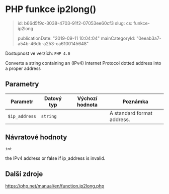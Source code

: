 PHP funkce ip2long()
====================

> id: b66d5f9c-3038-4703-91f2-07053ee60cf3
> slug:
> 	cs: funkce-ip2long
> 
> publicationDate: "2019-09-11 10:04:04"
> mainCategoryId: "0eeab3a7-a54b-46db-a253-ca6100145648"

Dostupnost ve verzích: `PHP 4.0`

Converts a string containing an (IPv4) Internet Protocol dotted address into a proper address


Parametry
--------------

| Parametr | Datový typ | Výchozí hodnota | Poznámka |
|-----|-----|-----|-----|
| `$ip_address` | `string` |  | A standard format address. |


Návratové hodnoty
----------------

`int`

the IPv4 address or false if ip_address
is invalid.

Další zdroje
------------

https://php.net/manual/en/function.ip2long.php
